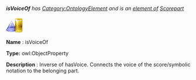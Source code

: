 ___isVoiceOf__ 
 has
 [Category:OntologyElement](../../Category/OntologyElement "Category:OntologyElement") 
 and is an
 [element of](../../Property/ElementOf "Property:ElementOf") 
[Scorepart](../../Submissions/Scorepart "Submissions:Scorepart")_




  





[![ObjectProperty](../images/thumb/c/c3/ObjectProperty.gif/45px-ObjectProperty.gif)](../../Image/ObjectProperty.gif "ObjectProperty")


__Name__ 
 : isVoiceOf
 



__Type:__ 
 owl:ObjectProperty
 



__Description__ 
 : Inverse of hasVoice. Connects the voice of the score/symbolic notation to the belonging part.